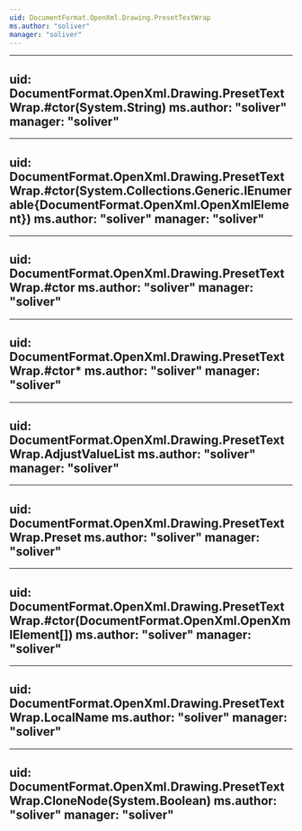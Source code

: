 ```yaml
---
uid: DocumentFormat.OpenXml.Drawing.PresetTextWrap
ms.author: "soliver"
manager: "soliver"
---
```


---
uid: DocumentFormat.OpenXml.Drawing.PresetTextWrap.#ctor(System.String)
ms.author: "soliver"
manager: "soliver"
---

---
uid: DocumentFormat.OpenXml.Drawing.PresetTextWrap.#ctor(System.Collections.Generic.IEnumerable{DocumentFormat.OpenXml.OpenXmlElement})
ms.author: "soliver"
manager: "soliver"
---

---
uid: DocumentFormat.OpenXml.Drawing.PresetTextWrap.#ctor
ms.author: "soliver"
manager: "soliver"
---

---
uid: DocumentFormat.OpenXml.Drawing.PresetTextWrap.#ctor*
ms.author: "soliver"
manager: "soliver"
---

---
uid: DocumentFormat.OpenXml.Drawing.PresetTextWrap.AdjustValueList
ms.author: "soliver"
manager: "soliver"
---

---
uid: DocumentFormat.OpenXml.Drawing.PresetTextWrap.Preset
ms.author: "soliver"
manager: "soliver"
---

---
uid: DocumentFormat.OpenXml.Drawing.PresetTextWrap.#ctor(DocumentFormat.OpenXml.OpenXmlElement[])
ms.author: "soliver"
manager: "soliver"
---

---
uid: DocumentFormat.OpenXml.Drawing.PresetTextWrap.LocalName
ms.author: "soliver"
manager: "soliver"
---

---
uid: DocumentFormat.OpenXml.Drawing.PresetTextWrap.CloneNode(System.Boolean)
ms.author: "soliver"
manager: "soliver"
---
